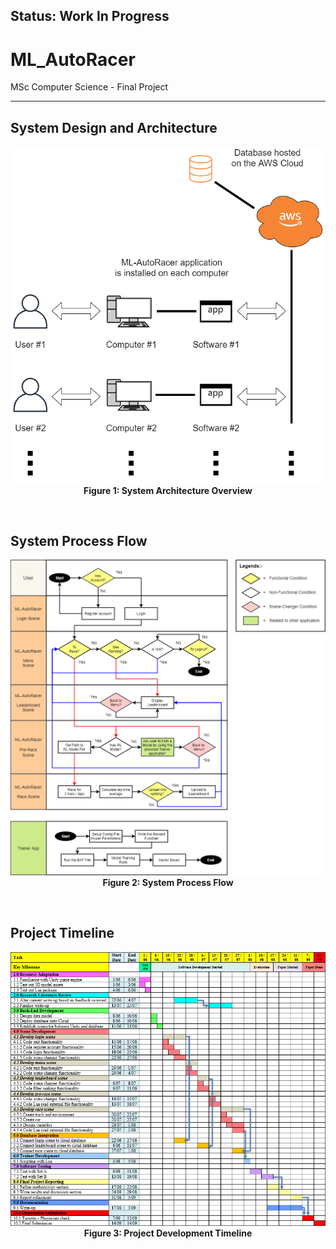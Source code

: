 ## Status: Work In Progress

# ML_AutoRacer
MSc Computer Science - Final Project

---

## System Design and Architecture

<p align="center">
  <img src="./README_Assets/System_Architecture.png" width="700"> <br>
  <b>Figure 1: System Architecture Overview</b>
</p>

<br>

## System Process Flow

<p align="center">
  <img src="./README_Assets/System_Flow.png" width="700"> <br>
  <b>Figure 2: System Process Flow</b>
</p>

<br>

## Project Timeline

<p align="center">
  <img src="./README_Assets/gantt.png" width="700"> <br>
  <b>Figure 3: Project Development Timeline</b>
</p>
